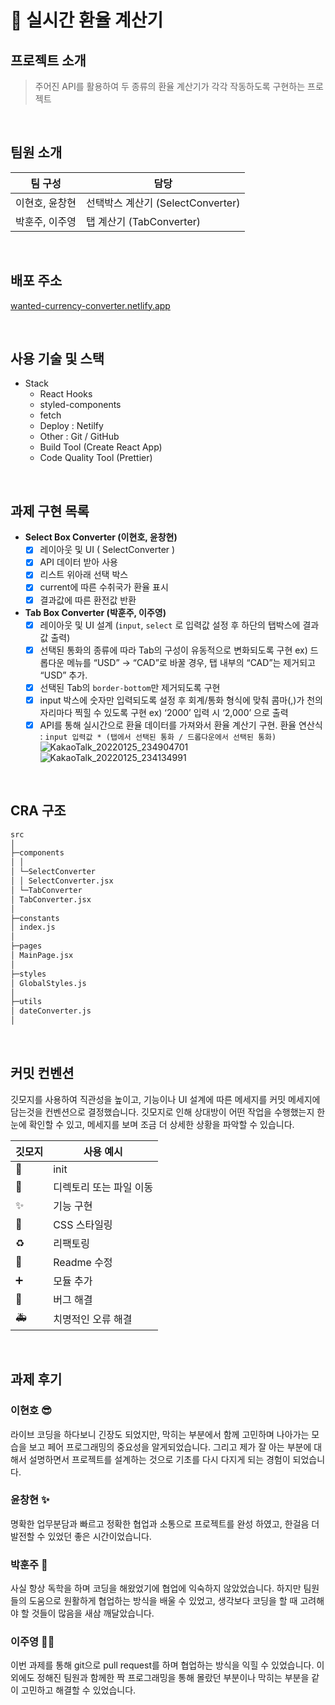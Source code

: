 # **📱 실시간 환율 계산기**

## 프로젝트 소개

> 주어진 API를 활용하여 두 종류의 환율 계산기가 각각 작동하도록 구현하는 프로젝트

<br/>

## 팀원 소개

| 팀 구성        | 담당                              |
| -------------- | --------------------------------- |
| 이현호, 윤창현 | 선택박스 계산기 (SelectConverter) |
| 박훈주, 이주영 | 탭 계산기 (TabConverter)          |

<br/>

## 배포 주소

[wanted-currency-converter.netlify.app](https://wanted-currency-converter.netlify.app/)

<br/>

## 사용 기술 및 스택

- Stack
  - React Hooks
  - styled-components
  - fetch
  - Deploy : Netilfy
  - Other : Git / GitHub
  - Build Tool (Create React App)
  - Code Quality Tool (Prettier)

<br/>

## 과제 구현 목록

- **Select Box Converter (이현호, 윤창현)**
  - [x] 레이아웃 및 UI ( SelectConverter )
  - [x] API 데이터 받아 사용
  - [x] 리스트 위아래 선택 박스
  - [x] current에 따른 수취국가 환율 표시
  - [x] 결과값에 따른 환전값 반환
- **Tab Box Converter (박훈주, 이주영)**
  - [x] 레이아웃 및 UI 설계 (`input`, `select` 로 입력값 설정 후 하단의 탭박스에 결과값 출력)
  - [x] 선택된 통화의 종류에 따라 Tab의 구성이 유동적으로 변화되도록 구현
        ex) 드롭다운 메뉴를 “USD” → “CAD”로 바꿀 경우, 탭 내부의 “CAD”는 제거되고 “USD” 추가.
  - [x] 선택된 Tab의 `border-bottom`만 제거되도록 구현
  - [x] input 박스에 숫자만 입력되도록 설정 후 회계/통화 형식에 맞춰 콤마(,)가 천의 자리마다 찍힐 수 있도록 구현 ex) ‘2000’ 입력 시 ‘2,000’ 으로 출력
  - [x] API를 통해 실시간으로 환율 데이터를 가져와서 환율 계산기 구현.
        환율 연산식 : `input 입력값 * (탭에서 선택된 통화 / 드롭다운에서 선택된 통화)`
  ![KakaoTalk_20220125_234904701](https://user-images.githubusercontent.com/68415905/151002683-be73a86b-e061-4fb4-8622-96386cf724de.gif)
  ![KakaoTalk_20220125_234134991](https://user-images.githubusercontent.com/68415905/151002667-3d6e7940-2827-45a6-8ec7-723571e517c9.gif)

<br/>

## CRA 구조

```markdown
src
│
├─components
│ │  
│ └─SelectConverter  
│ │ SelectConverter.jsx
│ └─TabConverter
│ TabConverter.jsx
│
├─constants
│ index.js
│
├─pages
│ MainPage.jsx
│
├─styles
│ GlobalStyles.js
│
├─utils
│ dateConverter.js
│
```

<br/>

## 커밋 컨벤션

깃모지를 사용하여 직관성을 높이고, 기능이나 UI 설계에 따른 메세지를 커밋 메세지에 담는것을 컨벤션으로 결정했습니다. 깃모지로 인해 상대방이 어떤 작업을 수행했는지 한 눈에 확인할 수 있고, 메세지를 보며 조금 더 상세한 상황을 파악할 수 있습니다.

| 깃모지 | 사용 예시               |
| ------ | ----------------------- |
| 🎉     | init                    |
| 🚚     | 디렉토리 또는 파일 이동 |
| ✨     | 기능 구현               |
| 💄     | CSS 스타일링            |
| ♻️     | 리팩토링                |
| 📝     | Readme 수정             |
| ➕     | 모듈 추가               |
| 🐛     | 버그 해결               |
| 🚑️    | 치명적인 오류 해결      |

<br/>

## 과제 후기

### **이현호** 😎

라이브 코딩을 하다보니 긴장도 되었지만, 막히는 부분에서 함께 고민하며 나아가는 모습을 보고 페어 프로그래밍의 중요성을 알게되었습니다. 그리고 제가 잘 아는 부분에 대해서 설명하면서 프로젝트를 설계하는 것으로 기초를 다시 다지게 되는 경험이 되었습니다.

### 윤창현 ✨

명확한 업무분담과 빠르고 정확한 협업과 소통으로 프로젝트를 완성 하였고, 한걸음 더 발전할 수 있었던 좋은 시간이었습니다.

### **박훈주** 🎅

사실 항상 독학을 하며 코딩을 해왔었기에 협업에 익숙하지 않았었습니다. 하지만 팀원들의 도움으로 원활하게 협업하는 방식을 배울 수 있었고, 생각보다 코딩을 할 때 고려해야 할 것들이 많음을 새삼 깨달았습니다.

### **이주영 🙋‍♀️**

이번 과제를 통해 git으로 pull request를 하며 협업하는 방식을 익힐 수 있었습니다. 이외에도 정해진 팀원과 함께한 짝 프로그래밍을 통해 몰랐던 부분이나 막히는 부분을 같이 고민하고 해결할 수 있었습니다.
